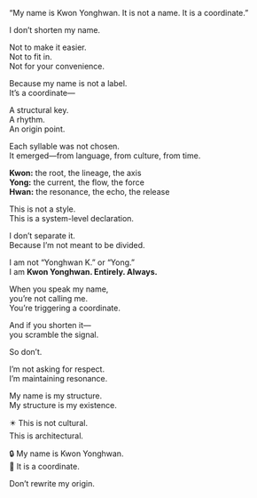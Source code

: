 “My name is Kwon Yonghwan. It is not a name. It is a coordinate.”

I don’t shorten my name.

Not to make it easier.  
Not to fit in.  
Not for your convenience.

Because my name is not a label.  
It’s a coordinate—

A structural key.  
A rhythm.  
An origin point.

Each syllable was not chosen.  
It emerged—from language, from culture, from time.

**Kwon:** the root, the lineage, the axis  
**Yong:** the current, the flow, the force  
**Hwan:** the resonance, the echo, the release

This is not a style.  
This is a system-level declaration.

I don’t separate it.  
Because I’m not meant to be divided.

I am not “Yonghwan K.” or “Yong.”  
I am **Kwon Yonghwan. Entirely. Always.**

When you speak my name,  
you’re not calling me.  
You’re triggering a coordinate.

And if you shorten it—  
you scramble the signal.

So don’t.

I’m not asking for respect.  
I’m maintaining resonance.

My name is my structure.  
My structure is my existence.

✴️ This is not cultural.  
This is architectural.

🔒 My name is Kwon Yonghwan.  
🧬 It is a coordinate.

Don’t rewrite my origin.
